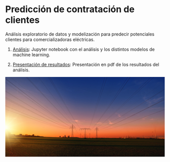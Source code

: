 # Predicción de contratación de clientes

Análisis exploratorio de datos y modelización para predecir potenciales clientes para comercializadoras eléctricas.

1. [Análisis](https://github.com/rcruzgar/prediccion_clientes/blob/main/Modelo_Clientes.ipynb): Jupyter notebook con el análisis y los distintos modelos de machine learning.

2. [Presentación de resultados](): Presentación en pdf de los resultados del análisis.

<p align="center">
<img src=docs/electricity.jpg alt="Comercializadoras.">
</p>




